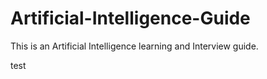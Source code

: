 # Artificial-Intelligence-Guide
This is an Artificial Intelligence learning and Interview guide.

test 